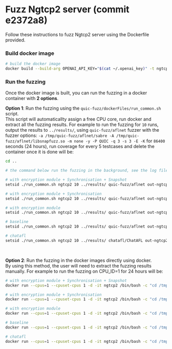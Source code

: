 # Fuzz Ngtcp2 server (commit e2372a8)
Follow these instructions to fuzz Ngtcp2 server using the Dockerfile provided.

### Build docker image
```bash
# build the docker image
docker build --build-arg OPENAI_API_KEY="$(cat ~/.openai_key)" -t ngtcp2 .
```

### Run the fuzzing
Once the docker image is built, you can run the fuzzing in a docker container with **2 options**.

**Option 1**: Run the fuzzing using the ```quic-fuzz/dockerFiles/run_common.sh``` script.<br/>
This script will automaticallty assign a free CPU core, run docker and extract all the fuzzing results.
For example to run the fuzzing for ```10``` runs, output the results to ```../results/```, using ```quic-fuzz/aflnet``` fuzzer with the fuzzer options: ```-a /tmp/quic-fuzz/aflnet/sabre -A /tmp/quic-fuzz/aflnet/libsnapfuzz.so -m none -y -P QUIC -q 3 -s 3 -E -K``` for ```86400``` seconds (24 hours), run coverage for every 5 testcases and delete the container once it is done will be:
```bash
cd ..

# the command below run the fuzzing in the background, see the log file to track the process

# with encryption module + Synchronisation + Snapshot
setsid ./run_common.sh ngtcp2 10 ../results/ quic-fuzz/aflnet out-ngtcp2-quic-fuzz '-a /tmp/quic-fuzz/aflnet/sabre -A /tmp/quic-fuzz/aflnet/libsnapfuzz.so -p 0 -y -m none -P QUIC -q 3 -s 3 -E -K' 86400 5 1 > ngtcp2_quic_snap_aflnet.log 2>&1 &

# with encryption module + Synchronisation
setsid ./run_common.sh ngtcp2 10 ../results/ quic-fuzz/aflnet out-ngtcp2-quic-fuzz-nosnap '-a /tmp/quic-fuzz/aflnet/sabre -A /tmp/quic-fuzz/aflnet/libsnapfuzz_no_snap.so -p 0 -y -m none -P QUIC -q 3 -s 3 -E -K' 86400 5 1 > ngtcp2_quic_nosnap_aflnet.log 2>&1 &

# with encryption module
setsid ./run_common.sh ngtcp2 10 ../results/ quic-fuzz/aflnet out-ngtcp2-quic-aflnet '-m none -y -P QUIC -D 30000 -W 1 -q 3 -s 3 -E -K' 86400 5 1 > ngtcp2_quic_aflnet.log 2>&1 &

# baseline
setsid ./run_common.sh ngtcp2 10 ../results/ quic-fuzz/aflnet out-ngtcp2-aflnet '-m none -P QUIC -D 30000 -W 1 -q 3 -s 3 -E -K' 86400 5 1 > ngtcp2_aflnet.log 2>&1 &

# chatafl
setsid ./run_common.sh ngtcp2 10 ../results/ chatafl/ChatAFL out-ngtcp2-chatafl '-m none -P QUIC -D 30000 -W 1 -q 3 -s 3 -E -K' 86400 5 1 > ngtcp2_chatafl.log 2>&1 &
```

<br/>

**Option 2**: Run the fuzzing in the docker images directly using docker.<br/>
By using this method, the user will need to extract the fuzzing results manually.
For example to run the fuzzing on CPU_ID=1 for 24 hours will be:
```bash
# with encryption module + Synchronisation + Snapshot
docker run --cpus=1 --cpuset-cpus 1 -d -it ngtcp2 /bin/bash -c "cd /tmp && ./run quic-fuzz/aflnet out-ngtcp2-quic-fuzz '-a /tmp/quic-fuzz/aflnet/sabre -A /tmp/quic-fuzz/aflnet/libsnapfuzz.so -p 0 -y -b 1 -m none -P QUIC -q 3 -s 3 -E -K' 86400 5"

# with encryption module + Synchronisation
docker run --cpus=1 --cpuset-cpus 1 -d -it ngtcp2 /bin/bash -c "cd /tmp && ./run quic-fuzz/aflnet out-ngtcp2-quic-fuzz-nosnap '-a /tmp/quic-fuzz/aflnet/sabre -A /tmp/quic-fuzz/aflnet/libsnapfuzz_no_snap.so -p 0 -y -b 1 -m none -P QUIC -q 3 -s 3 -E -K' 86400 5"

# with encryption module
docker run --cpus=1 --cpuset-cpus 1 -d -it ngtcp2 /bin/bash -c "cd /tmp && ./run quic-fuzz/aflnet out-ngtcp2-quic-aflnet '-m none -y -b 1 -P QUIC -D 30000 -W 1 -q 3 -s 3 -E -K' 86400 5"

# baseline
docker run --cpus=1 --cpuset-cpus 1 -d -it ngtcp2 /bin/bash -c "cd /tmp && ./run quic-fuzz/aflnet out-ngtcp2-aflnet '-m none -b 1 -P QUIC -D 30000 -W 1 -q 3 -s 3 -E -K' 86400 5"

# chatafl
docker run --cpus=1 --cpuset-cpus 1 -d -it ngtcp2 /bin/bash -c "cd /tmp && ./run chatafl/ChatAFL out-ngtcp2-chatafl '-m none -b 1 -P QUIC -D 30000 -W 1 -q 3 -s 3 -E -K' 86400 5"
```